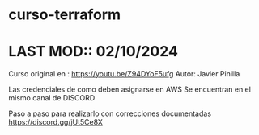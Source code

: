 # curso-terraform
# LAST MOD:: 02/10/2024
Curso original en : https://youtu.be/Z94DYoF5ufg
Autor: Javier Pinilla

Las credenciales de como deben asignarse en AWS
Se encuentran en el mismo canal de DISCORD

Paso a paso para realizarlo con correcciones
documentadas https://discord.gg/jUt5Ce8X
